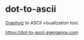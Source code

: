 # dot-to-ascii

[Graphviz](https://www.graphviz.org/) to ASCII visualization tool.

https://dot-to-ascii.ggerganov.com
